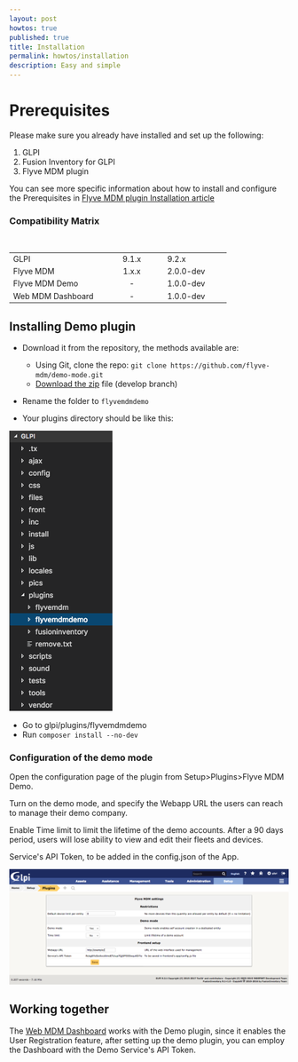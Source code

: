 ```yaml
---
layout: post
howtos: true
published: true
title: Installation
permalink: howtos/installation
description: Easy and simple
---
```

# Prerequisites

Please make sure you already have installed  and set up the following:

1. GLPI
1. Fusion Inventory for GLPI
1. Flyve MDM plugin

You can see more specific information about how to install and configure the Prerequisites in [Flyve MDM plugin Installation article](http://flyve.org/glpi-plugin/howtos/installation-wizard)

### Compatibility Matrix

<br>

<table>
    <tr>
        <td style="width:150px">GLPI</td>
        <td style="width:100px" align="center">9.1.x</td>
        <td style="width:100px">9.2.x</td>
    </tr>
    <tr>
        <td style="width:150px">Flyve MDM</td>
        <td style="width:100px" align="center">1.x.x</td>
        <td style="width:100px">2.0.0-dev</td>
    </tr>
    <tr>
        <td>Flyve MDM Demo</td>
        <td align="center">-</td>
        <td>1.0.0-dev</td>
    </tr>
    <tr>
        <td style="width:150px">Web MDM Dashboard</td>
        <td style="width:100px" align="center">-</td>
        <td style="width:100px">1.0.0-dev</td>
    </tr>
</table>

## Installing Demo plugin

* Download it from the repository, the methods available are:

    <!--* [Release section](https://github.com/flyve-mdm/demo-mode/releases) on GitHub. -->
  * Using Git, clone the repo: ```git clone https://github.com/flyve-mdm/demo-mode.git```
  * [Download the zip](https://github.com/flyve-mdm/demo-mode/archive/develop.zip) file (develop branch)

* Rename the folder to ```flyvemdmdemo```
* Your plugins directory should be like this:

![Demo directory](https://github.com/Naylin15/Screenshots/blob/master/glpi/demo-mode/demo-directory-structure.png?raw=true)

* Go to glpi/plugins/flyvemdmdemo
* Run ```composer install --no-dev```

### Configuration of the demo mode

Open the configuration page of the plugin from Setup>Plugins>Flyve MDM Demo.

Turn on the demo mode, and specify the Webapp URL the users can reach to manage their demo company.

Enable Time limit to limit the lifetime of the demo accounts. After a 90 days period, users will lose ability to view and edit their fleets and devices.

Service's API Token, to be added in the config.json of the App.

![Demo configurations](https://github.com/Naylin15/Screenshots/blob/master/glpi/demo-mode/demo-settings.png?raw=true)

## Working together

The [Web MDM Dashboard](http://flyve.org/web-mdm-dashboard/) works with the Demo plugin, since it enables the User Registration feature, after setting up the demo plugin, you can employ the Dashboard with the Demo Service's API Token.